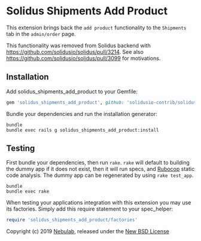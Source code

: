 Solidus Shipments Add Product
==========================

This extension brings back the `add product` functionality to the `Shipments` tab in the `admin/order` page.

This functionality was removed from Solidus backend with https://github.com/solidusio/solidus/pull/3214. See also https://github.com/solidusio/solidus/pull/3099 for motivations.

Installation
------------

Add solidus_shipments_add_product to your Gemfile:

```ruby
gem 'solidus_shipments_add_product', github: 'solidusio-contrib/solidus_shipments_add_product'
```

Bundle your dependencies and run the installation generator:

```shell
bundle
bundle exec rails g solidus_shipments_add_product:install
```

Testing
-------

First bundle your dependencies, then run `rake`. `rake` will default to building the dummy app if it does not exist, then it will run specs, and [Rubocop](https://github.com/bbatsov/rubocop) static code analysis. The dummy app can be regenerated by using `rake test_app`.

```shell
bundle
bundle exec rake
```

When testing your applications integration with this extension you may use its factories.
Simply add this require statement to your spec_helper:

```ruby
require 'solidus_shipments_add_product/factories'
```

Copyright (c) 2019 [Nebulab](https://nebulab.it), released under the [New BSD License](https://github.com/solidusio-contrib/solidus_shipments_add_product/blob/master/LICENSE.md)
